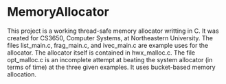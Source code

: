 # MemoryAllocator
This project is a working thread-safe memory allocator writting in C. It was created for CS3650, Computer Systems, at Northeastern University.
The files list_main.c, frag_main.c, and ivec_main.c are example uses for the allocator. The allocator itself is contained in hwx_malloc.c.
The file opt_malloc.c is an incomplete attempt at beating the system allocator (in terms of time) at the three given examples. It uses bucket-based memory allocation.
